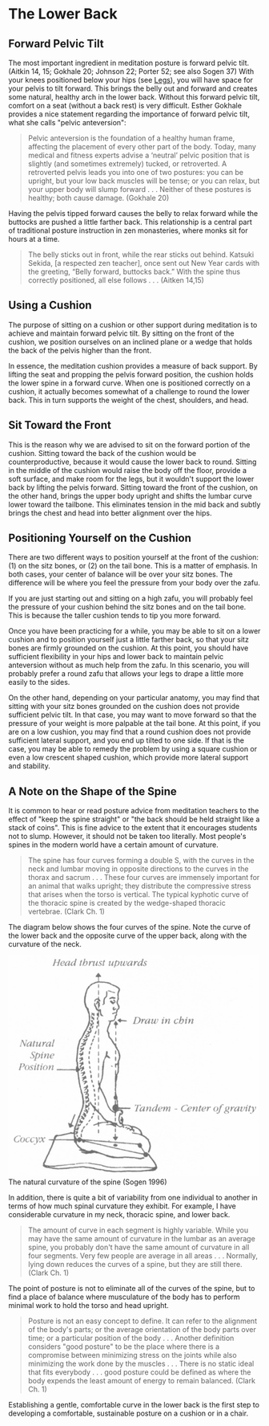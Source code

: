 # The Lower Back

## Forward Pelvic Tilt

The most important ingredient in meditation posture is forward pelvic tilt. (Aitkin 14, 15; Gokhale 20; Johnson 22; Porter 52; see also Sogen 37) With your knees positioned below your hips (see [Legs](/legs)), you will have space for your pelvis to tilt forward. This brings the belly out and forward and creates some natural, healthy arch in the lower back. Without this forward pelvic tilt, comfort on a seat (without a back rest) is very difficult. Esther Gokhale provides a nice statement regarding the importance of forward pelvic tilt, what she calls "pelvic anteversion":

>Pelvic anteversion is the foundation of a healthy human frame, affecting the placement of every other part of the body. Today, many medical and fitness experts advise a ‘neutral’ pelvic position that is slightly (and sometimes extremely) tucked, or retroverted. A retroverted pelvis leads you into one of two postures: you can be upright, but your low back muscles will be tense; or you can relax, but your upper body will slump forward . . . Neither of these postures is healthy; both cause damage. (Gokhale 20)

Having the pelvis tipped forward causes the belly to relax forward while the buttocks are pushed a little farther back. This relationship is a central part of traditional posture instruction in zen monasteries, where monks sit for  hours at a time.

>The belly sticks out in front, while the rear sticks out behind. Katsuki Sekida, [a respected zen teacher],  once sent out New Year cards with the greeting, “Belly forward, buttocks back.” With the spine thus correctly positioned, all else follows . . . (Aitken 14,15)

## Using a Cushion

The purpose of sitting on a cushion or other support during meditation is to achieve and maintain forward pelvic tilt. By sitting on the front of the cushion, we position ourselves on an inclined plane or a wedge that holds the back of the pelvis higher than the front.

In essence, the meditation cushion provides a measure of back support. By lifting the seat and propping the pelvis forward position, the cushion holds the lower spine in a forward curve. When one is positioned correctly on a cushion, it actually becomes somewhat of a challenge to round the lower back. This in turn supports the weight of the chest, shoulders, and head.

## Sit Toward the Front

This is the reason why we are advised to sit on the forward portion of the cushion. Sitting toward the back of the cushion would be counterproductive, because it would cause the lower back to round. Sitting in the middle of the cushion would raise the body off the floor, provide a soft surface, and make room for the legs, but it wouldn't support the lower back by lifting the pelvis forward. Sitting toward the front of the cushion, on the other hand, brings the upper body upright and shifts the lumbar curve lower toward the tailbone. This eliminates tension in the mid back and subtly brings the chest and head into better alignment over the hips.

## Positioning Yourself on the Cushion

There are two different ways to position yourself at the front of the cushion: (1) on the sitz bones, or (2) on the tail bone. This is a matter of emphasis. In both cases, your center of balance will be over your sitz bones. The difference will be where you feel the pressure from your body over the zafu.

If you are just starting out and sitting on a high zafu, you will probably feel the pressure of your cushion behind the sitz bones and on the tail bone. This is because the taller cushion tends to tip you more forward.

Once you have been practicing for a while, you may be able to sit on a lower cushion and to position yourself just a little farther back, so that your sitz bones are firmly grounded on the cushion. At this point, you should have sufficient flexibility in your hips and lower back to maintain pelvic anteversion without as much help from the zafu. In this scenario, you will probably prefer a round zafu that allows your legs to drape a little more easily to the sides.

On the other hand, depending on your particular anatomy, you may find that sitting with your sitz bones grounded on the cushion does not provide sufficient pelvic tilt. In that case, you may want to move forward so that the pressure of your weight is more palpable at the tail bone. At this point, if you are on a low cushion, you may find that a round cushion does not provide sufficient lateral support, and you end up tilted to one side. If that is the case, you may be able to remedy the problem by using a square cushion or even a low crescent shaped cushion, which provide more lateral support and stability.

## A Note on the Shape of the Spine

It is common to hear or read posture advice from meditation teachers to the effect of "keep the spine straight" or "the back should be held straight like a stack of coins". This is fine advice to the extent that it encourages students not to slump. However, it should not be taken too literally. Most people's spines in the modern world have a certain amount of curvature.

>The spine has four curves forming a double S, with the curves in the neck and lumbar moving in opposite directions to the curves in the thorax and sacrum . . . These four curves are immensely important for an animal that walks upright; they distribute the compressive stress that arises when the torso is vertical. The typical kyphotic curve of the thoracic spine is created by the wedge-shaped thoracic vertebrae. (Clark Ch. 1)

The diagram below shows the four curves of the spine. Note the curve of the lower back and the opposite curve of the upper back, along with the curvature of the neck.

<div class="center-image"><img src="/static/images/posture-diagram-cropped-and-scaled.png" class="page-standard img-responsive"></div>
<div class="caption">The natural curvature of the spine (Sogen 1996)</div>

In addition, there is quite a bit of variability from one individual to another in terms of how much spinal curvature they exhibit. For example, I have considerable curvature in my neck, thoracic spine, and lower back.

>The amount of curve in each segment is highly variable. While you may have the same amount of curvature in the lumbar as an average spine, you probably don't have the same amount of curvature in all four segments. Very few people are average in all areas . . . Normally, lying down reduces the curves of a spine, but they are still there. (Clark Ch. 1)

The point of posture is not to eliminate all of the curves of the spine, but to find a place of balance where musculature of the body has to perform minimal work to hold the torso and head upright. 

> Posture is not an easy concept to define. It can refer to the alignment of the body's parts; or the average orientation of the body parts over time; or a particular position of the body . . . Another definition considers "good posture" to be the place where there is a compromise between minimizing stress on the joints while also minimizing the work done by the muscles . . . There is no static ideal that fits everybody . . . good posture could be defined as where the body expends the least amount of energy to remain balanced. (Clark Ch. 1)

Establishing a gentle, comfortable curve in the lower back is the first step to developing a comfortable, sustainable posture on a cushion or in a chair.
